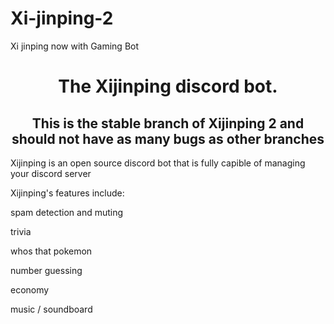# Xi-jinping-2
Xi jinping now with Gaming Bot

<h1 align="center">The Xijinping discord bot.</h1>
<h2 align="center">This is the stable branch of Xijinping 2 and should not have as many bugs as other branches</h2>
<p>Xijinping is an open source discord bot that is fully capible of managing your discord server</p>
<p>Xijinping's features include:</p>
<p>spam detection and muting</p>
<p>trivia</p>
<p>whos that pokemon</p>
<p>number guessing</p>
<p>economy</p>
<p>music / soundboard</p>
